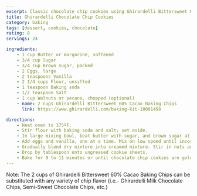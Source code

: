 ```yaml
---
excerpt: Classic chocolate chip cookies using Ghirardelli Bittersweet 60% Cacao Baking Chips
title: Ghirardelli Chocolate Chip Cookies
category: baking
tags: [dessert, cookies, chocolate]
rating: 8
servings: 24

ingredients:
    - 1 cup Butter or margarine, softened
    - 3/4 cup Sugar
    - 3/4 cup Brown sugar, packed
    - 2 Eggs, large
    - 2 teaspoons Vanilla
    - 2 1/4 cups Flour, unsifted
    - 1 teaspoon Baking soda
    - 1/2 teaspoon Salt
    - 1 cup Walnuts or pecans, chopped (optional)
    - name: 2 cups Ghirardelli Bittersweet 60% Cacao Baking Chips
      link: https://www.ghirardelli.com/baking-kit-10001458

directions:
    - Heat oven to 375ºF.
    - Stir flour with baking soda and salt; set aside.
    - In large mixing bowl, beat butter with sugar, and brown sugar at medium speed until creamy and lightened in color.
    - Add eggs and vanilla, one at a time. Mix on low speed until incorporated.
    - Gradually blend dry mixture into creamed mixture. Stir in nuts and chocolate chips.
    - Drop by tablespoon onto ungreased cookie sheets.
    - Bake for 9 to 11 minutes or until chocolate chip cookies are golden brown.
---
```


Note: The 2 cups of Ghirardelli Bittersweet 60% Cacao Baking Chips can be substituted with any variety of chip flavor (i.e.- Ghirardelli Milk Chocolate Chips, Semi-Sweet Chocolate Chips, etc.)
